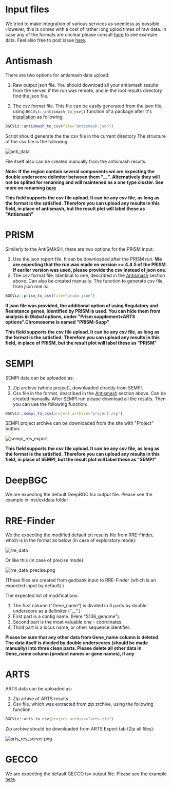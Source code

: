 # Input files
We tried to make integration of various services as seemless as possible. However, this is comes with a cost of rather long uplod times of raw data. In case any of the formats are unclear please consult [here](https://github.com/pavlohrab/BGCViz-datasets/tree/main/example_data) to see example data. Feel also free to post issue [here](https://github.com/ostash-group/BGCViz/issues). 
# Antismash
There are two options for antismash data upload:
1. Raw output json file.  You should download all your antismash results from the server, if the run was remote, and in the root results directory find the json file. 

2. The csv format file. This file can be easily generated from the json file, using `BGCViz::antismash_to_csv()` function of a package after it's [installation](Installation.md) as following:

```R
BGCViz::antismash_to_csv(file="antismash.json")
```

Script should generate the the csv file in the current directory
The structure of the csv file is the following:

![anti_data](/images/antismash_data.png)

File itself also can be created manually from the antismash results.

**Note: If the region contain several components we  are expecting the double underscore delimiter between them "__". Alternatively they will not be splited for renaming and will maintened as a one type cluster. See more on renaming [here](BGCViz_renaming_and_coloring_options.md)**

**This field supports the csv file upload. It can be any csv file, as long as the format is the satisfied. Therefore you can upload any results in this field, in place of antismash, but the result plot will label these as "Antismash"**

# PRISM
Similarly to the AntiSMASH, there are two options for the PRISM input:
1. Use the json report file. It can be downloaded after the PRISM run.  **We are expecting that the run was made on version >= 4.4.5 of the PRISM.  If earlier version was used, please provide the csv instead of json one.**
2. The csv format file. Identical to one, described in the [Antismash](#antismash) section above. Can also be created manually. The function to generate csv file from json one is:
```R
BGCViz::prism_to_csv(file="prism.json")
```


**If json file was provided, the additional option of using Regulatory and Resistance genes, identified by PRISM is used. You can hide them from analysis in Global options, under "Prism supplement+ARTS options".Chromosome is named "PRISM-Supp"**

**This field supports the csv file upload. It can be any csv file, as long as the format is the satisfied. Therefore you can upload any results in this field, in place of PRISM, but the result plot will label these as "PRISM"**

# SEMPI
SEMPI data can be uploaded as:
1. Zip archive (whole project), downloaded directly from SEMPI.
2. Csv file in the format, described in the [Antismash](#antismash) section above.  Can be created manually. After SEMPI run please download all the results. 
Then you can use the following function:

```R
BGCViz::sempi_to_csv(project_archive="project.zip")
```
SEMPI project archive can be downloaded from the site with "Project" button:

![sempi_res_export](/images/sempi_res_web.png)

**This field supports the csv file upload. It can be any csv file, as long as the format is the satisfied. Therefore you can upload any results in this field, in place of SEMPI, but the result plot will label these as "SEMPI"**
# DeepBGC
We are expecting the default DeepBGC tsv output file. Please see the example in inst/extdata folder

# RRE-Finder
We the expecting the modified default txt results file from RRE-Finder, which is in the format as below (in case of exploratory mode):

![rre_data](/images/rre_data.png)

Or like this (in case of precise mode):

![rre_data_precise.png](/images/rre_data_precise.png)

(These files are created from genbank input to RRE-Finder (which is an expected input by default) )

The expected list of modifications:
1.  The first column ("Gene_name")  is divided in 3 parts by double underscore as a delimiter ("__".)  
2.  First part is a contig name. (Here "S136_genome"). 
3.  Second part is the most valuable one - coordinates.
4.  Third part is a locus name, or other sequence identifier.

**Please be sure that any other data from Gene_name column is deleted. The data itself is divided by double underscores (should be made manually) into three clean parts. Please delete all other data in Gene_name column (product names or gene names), if any**

# ARTS
ARTS data can be uploaded as:
1. Zip arhive of ARTS results
2. Csv file, which was extracted from zip zrchive, using the following function:
```R
BGCViz::arts_to_csv(project_archive="arts.zip")
```
Zip archive should be downloaded from ARTS Export tab (Zip all files):

![arts_res_server.png](/images/arts_res_server.png)
# GECCO
We are expecting the default GECCO tsv output file. Please see the example [here](https://github.com/pavlohrab/BGCViz-datasets/tree/main/example_data).